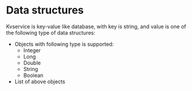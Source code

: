 # Data structures
Kvservice is key-value like database, with key is string, and value is one of the following type of data structures:
* Objects with following type is supported:
    * Integer
    * Long
    * Double
    * String
    * Boolean
* List of above objects
